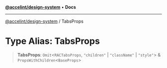 [**@accelint/design-system**](../README.md) • **Docs**

***

[@accelint/design-system](../README.md) / TabsProps

# Type Alias: TabsProps

> **TabsProps**: `Omit`\<`RACTabsProps`, `"children"` \| `"className"` \| `"style"`\> & `PropsWithChildren`\<`BaseProps`\>

